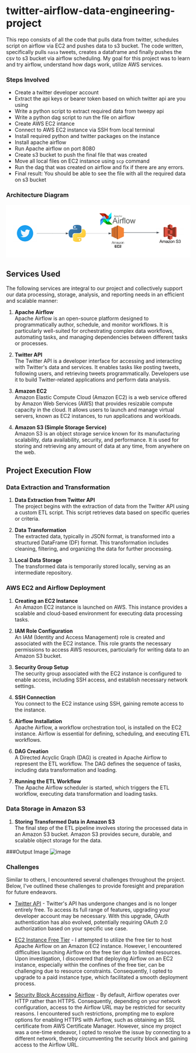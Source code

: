 # twitter-airflow-data-engineering-project
This repo consists of all the code that pulls data from twitter, schedules script on airflow via EC2 and pushes data to s3 bucket. The code written, specifically pulls `nasa` tweets, creates a dataframe and finally pushes the csv to s3 bucket via airflow scheduling.
My goal for this project was to learn and try airflow, understand how dags work, utilize AWS services.

### Steps Involved

* Create a twitter developer account
* Extract the api keys or bearer token based on which twitter api are you using
* Write a python script to extract required data from tweepy api
* Write a python dag script to run the file on airflow 
* Create AWS EC2 intance 
* Connect to AWS EC2 instance via SSH from local terminal 
* Install required python and twitter packages on the instance
* Install apache airflow 
* Run Apache airflow on port 8080
* Create s3 bucket to push the final file that was created
* Move all local files on EC2 instance using `scp` command 
* Run the dag that was created on airflow and fix if there are any errors. 
* Final result: You should be able to see the file with all the required data on s3 bucket

### Architecture Diagram 
![Data Architecture](Twitter-Airflow-ETL-Data-Architecture.png)

## Services Used

The following services are integral to our project and collectively support our data processing, storage, analysis, and reporting needs in an efficient and scalable manner:

1. **Apache Airflow**  
   Apache Airflow is an open-source platform designed to programmatically author, schedule, and monitor workflows. It is particularly well-suited for orchestrating complex data workflows, automating tasks, and managing dependencies between different tasks or processes.

2. **Twitter API**  
   The Twitter API is a developer interface for accessing and interacting with Twitter's data and services. It enables tasks like posting tweets, following users, and retrieving tweets programmatically. Developers use it to build Twitter-related applications and perform data analysis.

3. **Amazon EC2**  
   Amazon Elastic Compute Cloud (Amazon EC2) is a web service offered by Amazon Web Services (AWS) that provides resizable compute capacity in the cloud. It allows users to launch and manage virtual servers, known as EC2 instances, to run applications and workloads.

4. **Amazon S3 (Simple Storage Service)**  
   Amazon S3 is an object storage service known for its manufacturing scalability, data availability, security, and performance. It is used for storing and retrieving any amount of data at any time, from anywhere on the web.

## Project Execution Flow

### Data Extraction and Transformation

1. **Data Extraction from Twitter API**  
   The project begins with the extraction of data from the Twitter API using a custom ETL script. This script retrieves data based on specific queries or criteria.

2. **Data Transformation**  
   The extracted data, typically in JSON format, is transformed into a structured DataFrame (DF) format. This transformation includes cleaning, filtering, and organizing the data for further processing.

3. **Local Data Storage**  
   The transformed data is temporarily stored locally, serving as an intermediate repository.

### AWS EC2 and Airflow Deployment

1. **Creating an EC2 Instance**  
   An Amazon EC2 instance is launched on AWS. This instance provides a scalable and cloud-based environment for executing data processing tasks.

2. **IAM Role Configuration**  
   An IAM (Identity and Access Management) role is created and associated with the EC2 instance. This role grants the necessary permissions to access AWS resources, particularly for writing data to an Amazon S3 bucket.

3. **Security Group Setup**  
   The security group associated with the EC2 instance is configured to enable access, including SSH access, and establish necessary network settings.

4. **SSH Connection**  
   You connect to the EC2 instance using SSH, gaining remote access to the instance.

5. **Airflow Installation**  
   Apache Airflow, a workflow orchestration tool, is installed on the EC2 instance. Airflow is essential for defining, scheduling, and executing ETL workflows.

6. **DAG Creation**  
   A Directed Acyclic Graph (DAG) is created in Apache Airflow to represent the ETL workflow. The DAG defines the sequence of tasks, including data transformation and loading.

7. **Running the ETL Workflow**  
   The Apache Airflow scheduler is started, which triggers the ETL workflow, executing data transformation and loading tasks.

### Data Storage in Amazon S3

1. **Storing Transformed Data in Amazon S3**  
   The final step of the ETL pipeline involves storing the processed data in an Amazon S3 bucket. Amazon S3 provides secure, durable, and scalable object storage for the data.

###Output Image
![image](https://github.com/user-attachments/assets/997e8fe9-a87c-4e8f-8fdb-1acf1a625005)



### Challenges
Similar to others, I encountered several challenges throughout the project. Below, I've outlined these challenges to provide foresight and preparation for future endeavors.

* <u>Twitter API</u> - Twitter's API has undergone changes and is no longer entirely free. To access its full range of features, upgrading your developer account may be necessary. With this upgrade, OAuth authentication has also evolved, potentially requiring OAuth 2.0 authorization based on your specific use case.

* <u>EC2 Instance Free Tier</u> - I attempted to utilize the free tier to host Apache Airflow on an Amazon EC2 instance. However, I encountered difficulties launching Airflow on the free tier due to limited resources. Upon investigation, I discovered that deploying Airflow on an EC2 instance, especially within the confines of the free tier, can be challenging due to resource constraints. Consequently, I opted to upgrade to a paid instance type, which facilitated a smooth deployment process.

* <u>Security Block Accessing Airflow</u> - By default, Airflow operates over HTTP rather than HTTPS. Consequently, depending on your network configuration, access to the Airflow URL may be restricted for security reasons. I encountered such restrictions, prompting me to explore options for enabling HTTPS with Airflow, such as obtaining an SSL certificate from AWS Certificate Manager. However, since my project was a one-time endeavor, I opted to resolve the issue by connecting to a different network, thereby circumventing the security block and gaining access to the Airflow URL.
